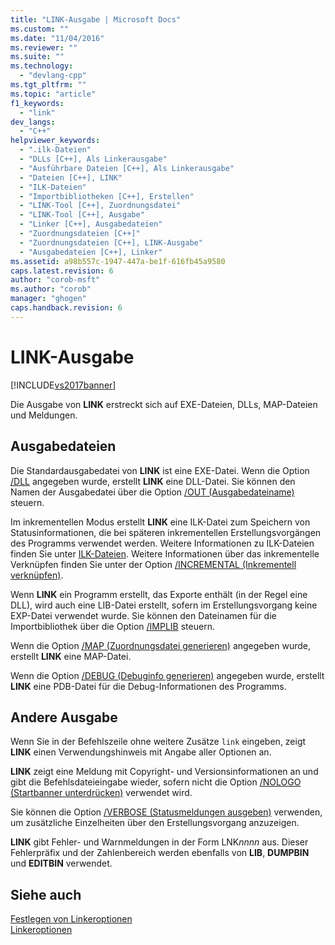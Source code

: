 ```yaml
---
title: "LINK-Ausgabe | Microsoft Docs"
ms.custom: ""
ms.date: "11/04/2016"
ms.reviewer: ""
ms.suite: ""
ms.technology: 
  - "devlang-cpp"
ms.tgt_pltfrm: ""
ms.topic: "article"
f1_keywords: 
  - "link"
dev_langs: 
  - "C++"
helpviewer_keywords: 
  - ".ilk-Dateien"
  - "DLLs [C++], Als Linkerausgabe"
  - "Ausführbare Dateien [C++], Als Linkerausgabe"
  - "Dateien [C++], LINK"
  - "ILK-Dateien"
  - "Importbibliotheken [C++], Erstellen"
  - "LINK-Tool [C++], Zuordnungsdatei"
  - "LINK-Tool [C++], Ausgabe"
  - "Linker [C++], Ausgabedateien"
  - "Zuordnungsdateien [C++]"
  - "Zuordnungsdateien [C++], LINK-Ausgabe"
  - "Ausgabedateien [C++], Linker"
ms.assetid: a98b557c-1947-447a-be1f-616fb45a9580
caps.latest.revision: 6
author: "corob-msft"
ms.author: "corob"
manager: "ghogen"
caps.handback.revision: 6
---
```

# LINK-Ausgabe
[!INCLUDE[vs2017banner](../../assembler/inline/includes/vs2017banner.md)]

Die Ausgabe von **LINK** erstreckt sich auf EXE\-Dateien, DLLs, MAP\-Dateien und Meldungen.  
  
##  <a name="_core_output_files"></a> Ausgabedateien  
 Die Standardausgabedatei von **LINK** ist eine EXE\-Datei.  Wenn die Option [\/DLL](../../build/reference/dll-build-a-dll.md) angegeben wurde, erstellt **LINK** eine DLL\-Datei.  Sie können den Namen der Ausgabedatei über die Option [\/OUT \(Ausgabedateiname\)](../../build/reference/out-output-file-name.md) steuern.  
  
 Im inkrementellen Modus erstellt **LINK** eine ILK\-Datei zum Speichern von Statusinformationen, die bei späteren inkrementellen Erstellungsvorgängen des Programms verwendet werden.  Weitere Informationen zu ILK\-Dateien finden Sie unter [ILK\-Dateien](../../build/reference/dot-ilk-files-as-linker-input.md).  Weitere Informationen über das inkrementelle Verknüpfen finden Sie unter der Option [\/INCREMENTAL \(Inkrementell verknüpfen\)](../../build/reference/incremental-link-incrementally.md).  
  
 Wenn **LINK** ein Programm erstellt, das Exporte enthält \(in der Regel eine DLL\), wird auch eine LIB\-Datei erstellt, sofern im Erstellungsvorgang keine EXP\-Datei verwendet wurde.  Sie können den Dateinamen für die Importbibliothek über die Option [\/IMPLIB](../../build/reference/implib-name-import-library.md) steuern.  
  
 Wenn die Option [\/MAP \(Zuordnungsdatei generieren\)](../../build/reference/map-generate-mapfile.md) angegeben wurde, erstellt **LINK** eine MAP\-Datei.  
  
 Wenn die Option [\/DEBUG \(Debuginfo generieren\)](../../build/reference/debug-generate-debug-info.md) angegeben wurde, erstellt **LINK** eine PDB\-Datei für die Debug\-Informationen des Programms.  
  
##  <a name="_core_other_output"></a> Andere Ausgabe  
 Wenn Sie in der Befehlszeile ohne weitere Zusätze `link` eingeben, zeigt **LINK** einen Verwendungshinweis mit Angabe aller Optionen an.  
  
 **LINK** zeigt eine Meldung mit Copyright\- und Versionsinformationen an und gibt die Befehlsdateieingabe wieder, sofern nicht die Option [\/NOLOGO \(Startbanner unterdrücken\)](../../build/reference/nologo-suppress-startup-banner-linker.md) verwendet wird.  
  
 Sie können die Option [\/VERBOSE \(Statusmeldungen ausgeben\)](../../build/reference/verbose-print-progress-messages.md) verwenden, um zusätzliche Einzelheiten über den Erstellungsvorgang anzuzeigen.  
  
 **LINK** gibt Fehler\- und Warnmeldungen in der Form LNK*nnnn* aus.  Dieser Fehlerpräfix und der Zahlenbereich werden ebenfalls von **LIB**, **DUMPBIN** und **EDITBIN** verwendet.  
  
## Siehe auch  
 [Festlegen von Linkeroptionen](../../build/reference/setting-linker-options.md)   
 [Linkeroptionen](../../build/reference/linker-options.md)